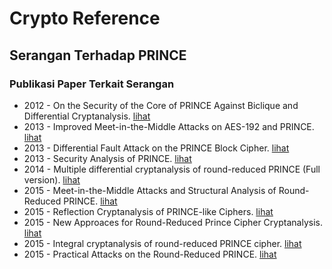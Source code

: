 # Crypto Reference

## Serangan Terhadap PRINCE

### Publikasi Paper Terkait Serangan

* 2012 - On the Security of the Core of PRINCE Against Biclique and Differential Cryptanalysis. [lihat](2012.abed_list_lucks.pdf)
* 2013 - Improved Meet-in-the-Middle Attacks on AES-192 and PRINCE. [lihat](2013.li_jia_wang.pdf)
* 2013 - Differential Fault Attack on the PRINCE Block Cipher. [lihat](2013.song_hu.pdf) 
* 2013 - Security Analysis of PRINCE. [lihat](2013.jean_nikolic_peyrin_wang_wu.pdf)
* 2014 - Multiple differential cryptanalysis of
round-reduced PRINCE (Full version). [lihat](2014.canteaut_fuhr_gilbert_plasencia_reinhard.pdf)
* 2015 - Meet-in-the-Middle Attacks and Structural Analysis of Round-Reduced PRINCE. [lihat](2015.derbez_perrin.pdf)
* 2015 - Reflection Cryptanalysis of PRINCE-like
Ciphers. [lihat](2015.soleimany_blondeau_yu_wu_nyberg_zhang_zhang_wang.pdf)
* 2015 - New Approaces for Round-Reduced Prince Cipher Cryptanalysis. [lihat](2015.posteuca_duta_negara.pdf)
* 2015 - Integral cryptanalysis of round-reduced PRINCE cipher. [lihat](2015.posteuca_negara.pdf)
* 2015 - Practical Attacks on the Round-Reduced PRINCE. [lihat](2015.morawiecki.pdf)